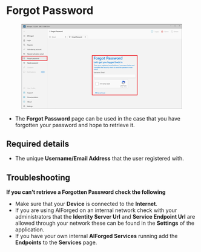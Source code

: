 # Forgot Password

<figure><img src=".gitbook/assets/image (4).png" alt=""><figcaption></figcaption></figure>

* The **Forgot Password** page can be used in the case that you have forgotten your password and hope to retrieve it.

## Required details

* The unique **Username/Email Address** that the user registered with.

## Troubleshooting

**If you can’t retrieve a Forgotten Password check the following**

* Make sure that your **Device** is connected to the **Internet**.
* If you are using AIForged on an internal network check with your administrators that the **Identity Server Url** and **Service Endpoint Url** are allowed through your network these can be found in the **Settings** of the application.
* If you have your own internal **AIForged Services** running add the **Endpoints** to the **Services** page.
